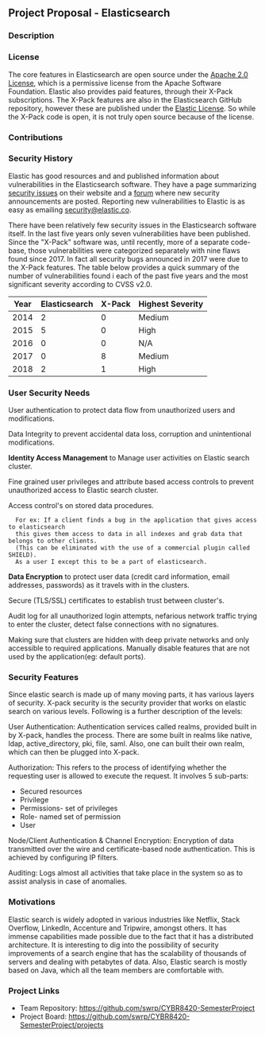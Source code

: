 ## Project Proposal - Elasticsearch 

### Description

### License
The core features in Elasticsearch are open source under the [Apache 2.0 License](https://www.apache.org/licenses/LICENSE-2.0.html), which is a permissive license from the Apache Software Foundation.  Elastic also provides paid features, through their X-Pack subscriptions.  The X-Pack features are also in the Elasticsearch GitHub repository, however these are published under the [Elastic License](https://github.com/elastic/elasticsearch/blob/0d8aa7527e242fbda9d84867ab8bc955758eebce/licenses/ELASTIC-LICENSE.txt).  So while the X-Pack code is open, it is not truly open source because of the license.

### Contributions

### Security History
Elastic has good resources and and published information about vulnerabilities in the Elasticsearch software.  They have a page summarizing [security issues](https://www.elastic.co/community/security) on their website and a [forum](https://discuss.elastic.co/c/security-announcements) where new security announcements are posted.  Reporting new vulnerabilities to Elastic is as easy as emailing security@elastic.co.  

There have been relatively few security issues in the Elasticsearch software itself.  In the last five years only seven vulnerabilities have been published.  Since the "X-Pack" software was, until recently, more of a separate code-base, those vulnerabilities were categorized separately with nine flaws found since 2017.  In fact all security bugs announced in 2017 were due to the X-Pack features.  The table below provides a quick summary of the number of vulnerabilities found i each of the past five years and the most significant severity according to CVSS v2.0. 

| Year | Elasticsearch | X-Pack | Highest Severity|
| ---- | ------------- | ------ | ----------------|
| 2014 | 2             | 0      | Medium          |
| 2015 | 5             | 0      | High            | 
| 2016 | 0             | 0      | N/A             |
| 2017 | 0             | 8      | Medium          |
| 2018 | 2             | 1      | High            |


### User Security Needs
   
   User authentication to protect data flow from unauthorized users and modifications.
    
   Data Integrity to prevent accidental data loss, corruption and unintentional modifications.

  **Identity Access Management** to Manage user activities on Elastic search cluster.
    
   Fine grained user privileges and attribute based access controls to prevent unauthorized access to Elastic search cluster.
      
   Access control's on stored data procedures. 
      
      For ex: If a client finds a bug in the application that gives access to elasticsearch 
      this gives them access to data in all indexes and grab data that belongs to other clients.
      (This can be eliminated with the use of a commercial plugin called SHIELD). 
      As a user I except this to be a part of elasticsearch.
       
   **Data Encryption** to protect user data (credit card information, email addresses, passwords) as it travels with in the clusters. 

   Secure (TLS/SSL) certificates to establish trust between cluster's. 

   Audit log for all unauthorized login attempts, nefarious network traffic trying to enter the cluster, detect false connections with no signatures.   

   Making sure that clusters are hidden with deep private networks and only accessible to required applications. 
   Manually disable features that are not used by the application(eg: default ports).

### Security Features
Since elastic search is made up of many moving parts, it has various layers of security. X-pack security is the security provider that works on elastic search on various levels. Following is a further description of the levels:

User Authentication: Authentication services called realms, provided built in by X-pack, handles the process. There are some built in realms like native, ldap, active_directory, pki, file, saml. Also, one can built their own realm, which can then be plugged into X-pack.

Authorization: This refers to the process of identifying whether the requesting user is allowed to execute the request. It involves 5 sub-parts:
*	Secured resources
*	Privilege
*	Permissions- set of privileges
*	Role- named set of permission
*	User 

Node/Client Authentication & Channel Encryption: Encryption of data transmitted over the wire and certificate-based node authentication. This is achieved by configuring IP filters.

Auditing: Logs almost all activities that take place in the system so as to assist analysis in case of anomalies.


### Motivations
Elastic search is widely adopted in various industries like Netflix, Stack Overflow, LinkedIn, Accenture and Tripwire, amongst others. It has immense capabilities made possible due to the fact that it has a distributed architecture. It is interesting to dig into the possibility of security improvements of a search engine that has the scalability of thousands of servers and dealing with petabytes of data. Also, Elastic search is mostly based on Java, which all the team members are comfortable with.

### Project Links
* Team Repository: https://github.com/swrp/CYBR8420-SemesterProject
* Project Board: https://github.com/swrp/CYBR8420-SemesterProject/projects


